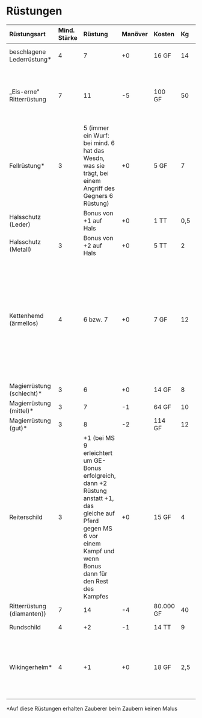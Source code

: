 # Rüstungen

| Rüstungsart | Mind. Stärke | Rüstung | Manöver | Kosten | Kg | Häufigkeit | Besonderes |
| :--- | :--- | :--- | :--- | :--- | :--- | :--- | :--- |
| beschlagene Lederrüstung\* | 4 | 7 | +0 | 16 GF | 14 | mittel | teilweise mit Eisen beschlagen |
| „Eis-erne" Ritterrüstung | 7 | 11 | -5 | 100 GF | 50 | extrem selten \(in Norvlie im Tumtrah-Reich mittlere Häufigkeit\) |
| Fellrüstung\* | 3 | 5 \(immer ein Wurf: bei mind. 6 hat das Wesdn, was sie trägt, bei einem Angriff des Gegners 6 Rüstung\) | +0 | 5 GF | 7 | mittel | |
| Halsschutz (Leder) | | Bonus von +1 auf Hals | +0 | 1 TT | 0,5 | eher häufig - selten | |
| Halsschutz (Metall) | 3 | Bonus von +2 auf Hals | +0 | 5 TT | 2 | selten | |
| Kettenhemd \(ärmellos\) | 4 | 6 bzw. 7 | +0 | 7 GF | 12 |  | nach Kauf einmal würfeln: 5 oder weniger auf Würfel -&gt; 6 Rüstung \(schlechtes Kettenhemd\), bei 6 oder mehr auf Würfel -&gt; 7 Rüstung \(gutes Kettenhemd\), es sei denn es wird auf Arme des Trägers gezielt |
| Magierrüstung \(schlecht\)\* | 3 | 6 | +0 | 14 GF | 8 | selten |  |
| Magierrüstung \(mittel\)\* | 3 | 7 | -1 | 64 GF | 10 | sehe selten |  |
| Magierrüstung \(gut\)\* | 3 | 8 | -2 | 114 GF | 12 | extrem selten |  |
| Reiterschild | 3 | +1 \(bei MS 9 erleichtert um GE-Bonus erfolgreich, dann +2 Rüstung anstatt +1, das gleiche auf Pferd gegen MS 6 vor einem Kampf und wenn Bonus dann für den Rest des Kampfes | +0 | 15 GF | 4 | selten |  |
| Ritterrüstung \(diamanten\)\) | 7 | 14 | -4 | 80.000 GF | 40 | extrem selten |  |
| Rundschild | 4 | +2 | -1 | 14 TT | 9 | eher häufig |  |
| Wikingerhelm\* | 4 | +1 | +0 | 18 GF | 2,5 | selten - sehr selten | kooperiert mit anderen Rüstungen, einschüchternd und Autorität ausstrahlend: +1 auf Einflussnahme |

\*Auf diese Rüstungen erhalten Zauberer beim Zaubern keinen Malus

